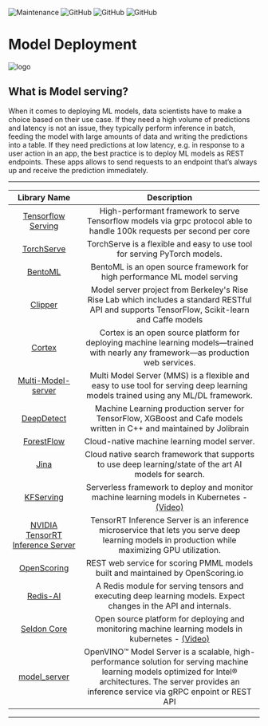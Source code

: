 ![Maintenance](https://img.shields.io/badge/Maintained%3F-YES-green.svg)
![GitHub](https://img.shields.io/badge/Release-PROD-yellow.svg)
![GitHub](https://img.shields.io/badge/Languages-MULTI-blue.svg)
![GitHub](https://img.shields.io/badge/License-MIT-lightgrey.svg)

# Model Deployment

![logo](https://github.com/balavenkatesh3322/model_deployment/blob/master/logo.jpg)

## What is Model serving?
When it comes to deploying ML models, data scientists have to make a choice based on their use case. If they need a high volume of predictions and latency is not an issue, they typically perform inference in batch, feeding the model with large amounts of data and writing the predictions into a table. If they need predictions at low latency, e.g. in response to a user action in an app, the best practice is to deploy ML models as REST endpoints. These apps allows to send requests to an endpoint that’s always up and receive the prediction immediately.

***

| Library Name | Description |
|   :---:      |     :---:      |
| [Tensorflow Serving](https://www.tensorflow.org/serving/) | High-performant framework to serve Tensorflow models via grpc protocol able to handle 100k requests per second per core | 
|[TorchServe](https://github.com/pytorch/serve) | TorchServe is a flexible and easy to use tool for serving PyTorch models.|
| [BentoML](https://github.com/bentoml/BentoML) | BentoML is an open source framework for high performance ML model serving |
| [Clipper](https://github.com/ucbrise/clipper) |  Model server project from Berkeley's Rise Rise Lab which includes a standard RESTful API and supports TensorFlow, Scikit-learn and Caffe models| 
| [Cortex](https://github.com/cortexlabs/cortex) | Cortex is an open source platform for deploying machine learning models—trained with nearly any framework—as production web services.| 
|[Multi-Model-server](https://github.com/awslabs/multi-model-server) | Multi Model Server (MMS) is a flexible and easy to use tool for serving deep learning models trained using any ML/DL framework.|
| [DeepDetect](https://github.com/beniz/deepdetect) |  Machine Learning production server for TensorFlow, XGBoost and Cafe models written in C++ and maintained by Jolibrain| 
| [ForestFlow](https://github.com/ForestFlow/ForestFlow) |  Cloud-native machine learning model server.| 
| [Jina](https://github.com/jina-ai/jina)  |  Cloud native search framework that   supports to use deep learning/state of the art AI models for search.| 
| [KFServing](https://github.com/kubeflow/kfserving) | Serverless framework to deploy and monitor machine learning models in Kubernetes - [(Video)](https://www.youtube.com/watch?v=hGIvlFADMhU)|  
| [NVIDIA TensorRT Inference Server](https://github.com/NVIDIA/tensorrt-inference-server) |  TensorRT Inference Server is an inference microservice that lets you serve deep learning models in production while maximizing GPU utilization.| 
| [OpenScoring](https://github.com/openscoring/openscoring) |  REST web service for scoring PMML models built and maintained by OpenScoring.io| 
| [Redis-AI](https://github.com/RedisAI/RedisAI) |  A Redis module for serving tensors and executing deep learning models. Expect changes in the API and internals.| 
| [Seldon Core](https://github.com/SeldonIO/seldon-core) |  Open source platform for deploying and monitoring machine learning models in kubernetes - [(Video)](https://www.youtube.com/watch?v=pDlapGtecbY)| 
| [model_server](https://github.com/openvinotoolkit/model_server) | OpenVINO™ Model Server is a scalable, high-performance solution for serving machine learning models optimized for Intel® architectures. The server provides an inference service via gRPC enpoint or REST API |

***
